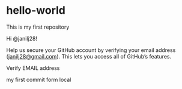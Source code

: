 # hello-world
This is my first repository 

Hi @janilj28!

Help us secure your GitHub account by verifying your email address (janilj28@gmail.com). This lets you access all of GitHub’s features.

Verify  EMAIL address

my first commit form local

